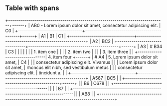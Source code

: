 ## Table with spans

+------------------------------------------------------------------------------+------+
| AB0 - Lorem ipsum dolor sit amet, consectetur adipiscing elit.               | C0   |
+--------------------------------+---------------------------------------------+------+
| A1                             | B1                                          | C1   |
+--------------------------------+----------------------------------------------------+
| A2                             | BC2                                                |
+--------------------------------+---------------------------------------------+------+
| A3                             | # B34                                       | C3   |
|                                |                                             |      |
|                                | 1.  item one                                |      |
|                                | 2.  item two                                |      |
|                                | 3.  item three                              |      |
+--------------------------------| 4.  item four                               +------+
| # A4                           | 5.  Lorem ipsum dolor sit amet,             | C4   |
|                                |     consectetur adipiscing elit. Vivamus    |      |
| Lorem ipsum dolor sit amet,    |     rhoncus elit nibh, sed vestibulum metus |      |
| consectetur adipiscing elit.   |     tincidunt a.                            |      |
+--------------------------------+----------------------------------------------------+
| A567                           | BC5                                                |
|                                +---------------------------------------------+------+
|                                | B6                                          | C678 |
|                                +---------------------------------------------|      |
|                                | B7                                          |      |
+------------------------------------------------------------------------------|      |
| AB8                                                                          |      |
+------------------------------------------------------------------------------+------+
